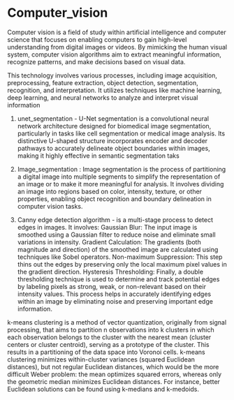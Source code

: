 # Computer_vision

Computer vision is a field of study within artificial intelligence and computer science that focuses on enabling computers to gain high-level understanding from digital images or videos. By mimicking the human visual system, computer vision algorithms aim to extract meaningful information, recognize patterns, and make decisions based on visual data.

This technology involves various processes, including image acquisition, preprocessing, feature extraction, object detection, segmentation, recognition, and interpretation. It utilizes techniques like machine learning, deep learning, and neural networks to analyze and interpret visual information

1. unet_segmentation - U-Net segmentation is a convolutional neural network architecture designed for biomedical image segmentation, particularly in tasks like cell segmentation or medical image analysis. Its distinctive U-shaped structure incorporates encoder and decoder pathways to accurately delineate object boundaries within images, making it highly effective in semantic segmentation taks

2. Image_segmentation : Image segmentation is the process of partitioning a digital image into multiple segments to simplify the representation of an image or to make it more meaningful for analysis. It involves dividing an image into regions based on color, intensity, texture, or other properties, enabling object recognition and boundary delineation in computer vision tasks.

3. Canny edge detection algorithm - is a multi-stage process to detect edges in images.
   It involves:
Gaussian Blur: The input image is smoothed using a Gaussian filter to reduce noise and eliminate small variations in intensity.
Gradient Calculation: The gradients (both magnitude and direction) of the smoothed image are calculated using techniques like Sobel operators.
Non-maximum Suppression: This step thins out the edges by preserving only the local maximum pixel values in the gradient direction.
Hysteresis Thresholding: Finally, a double thresholding technique is used to determine and track potential edges by labeling pixels as strong, weak, or non-relevant based on their intensity values.
This process helps in accurately identifying edges within an image by eliminating noise and preserving important edge information.

k-means clustering is a method of vector quantization, originally from signal processing, that aims to partition n observations into k clusters in which each observation belongs to the cluster with the nearest mean (cluster centers or cluster centroid), serving as a prototype of the cluster. This results in a partitioning of the data space into Voronoi cells. k-means clustering minimizes within-cluster variances (squared Euclidean distances), but not regular Euclidean distances, which would be the more difficult Weber problem: the mean optimizes squared errors, whereas only the geometric median minimizes Euclidean distances. For instance, better Euclidean solutions can be found using k-medians and k-medoids.
